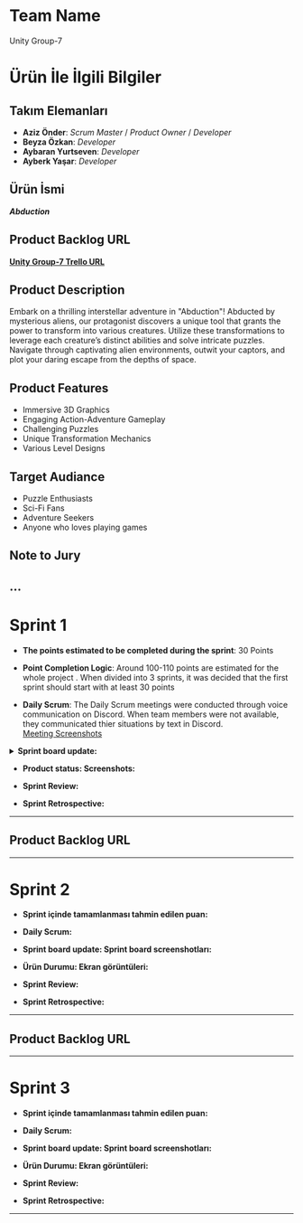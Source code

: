 # **Team Name**

Unity Group-7

# Ürün İle İlgili Bilgiler

## Takım Elemanları
- **Aziz Önder**: *Scrum Master* / *Product Owner* / *Developer*
- **Beyza Özkan**: *Developer*
- **Aybaran Yurtseven**: *Developer*
- **Ayberk Yaşar**: *Developer*
  

## Ürün İsmi
***Abduction***

## Product Backlog URL

 [**Unity Group-7 Trello URL**](https://trello.com/b/YsJvfJ2v/ouo-bootcamp-grup07)

## Product Description

Embark on a thrilling interstellar adventure in "Abduction"! Abducted by mysterious aliens, our protagonist discovers a unique tool that grants the power to transform into various creatures. Utilize these transformations to leverage each creature’s distinct abilities and solve intricate puzzles. Navigate through captivating alien environments, outwit your captors, and plot your daring escape from the depths of space.

## Product Features
- Immersive 3D Graphics
- Engaging Action-Adventure Gameplay
- Challenging Puzzles
- Unique Transformation Mechanics
- Various Level Designs

## Target Audiance
- Puzzle Enthusiasts
- Sci-Fi Fans
- Adventure Seekers
- Anyone who loves playing games

## Note to Jury
...
---

# Sprint 1

- **The points estimated to be completed during the sprint**: 30 Points

- **Point Completion Logic**: Around 100-110 points are estimated for the whole project . When divided into 3 sprints, it was decided that the first sprint should start with at least 30 points

- **Daily Scrum**: The Daily Scrum meetings were conducted through voice communication on Discord. When team members were not available, they communicated thier situations by text in Discord. <br>
 [Meeting Screenshots](https://imgur.com/a/lyRLkC5)   

<details>
<summary> <strong> Sprint board update: <strong></summary>

- Initial Board: ![Initial Board](ProjectManagement/Sprint1Documents/Board%20Screenshots/v1.png) <br> <br>  
- 2nd Version ![Initial Board](ProjectManagement/Sprint1Documents/Board%20Screenshots/v2.png) <br> <br>  
- 3rd Version ![Initial Board](ProjectManagement/Sprint1Documents/Board%20Screenshots/v3.png) <br> <br>  

</details>



- **Product status**: Screenshots:


  
- **Sprint Review**: 



- **Sprint Retrospective:**
 


---

## Product Backlog URL

---

# Sprint 2

- **Sprint içinde tamamlanması tahmin edilen puan**: 

- **Daily Scrum**: 

- **Sprint board update**: Sprint board screenshotları: 


- **Ürün Durumu**: Ekran görüntüleri:

- **Sprint Review**: 


- **Sprint Retrospective:**


---

## Product Backlog URL


---

# Sprint 3

- **Sprint içinde tamamlanması tahmin edilen puan**: 


- **Daily Scrum**:

- **Sprint board update**: Sprint board screenshotları: 


- **Ürün Durumu**: Ekran görüntüleri:


- **Sprint Review**: 


- **Sprint Retrospective:**



---
